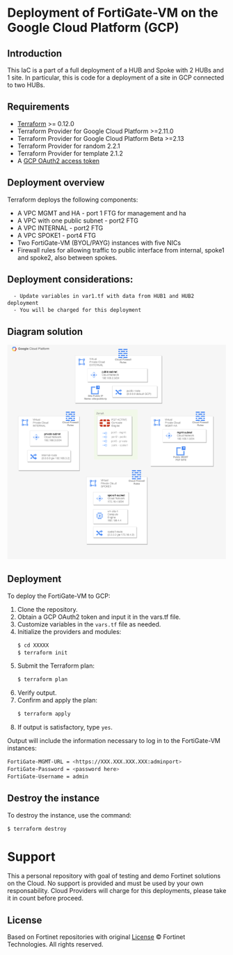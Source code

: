 # Deployment of FortiGate-VM on the Google Cloud Platform (GCP)
## Introduction
This IaC is a part of a full deployment of a HUB and Spoke with 2 HUBs and 1 site. In particular, this is code for a deployment of a site in GCP connected to two HUBs.  

## Requirements
* [Terraform](https://learn.hashicorp.com/terraform/getting-started/install.html) >= 0.12.0
* Terraform Provider for Google Cloud Platform >=2.11.0
* Terraform Provider for Google Cloud Platform Beta >=2.13
* Terraform Provider for random 2.2.1
* Terraform Provider for template 2.1.2
* A [GCP OAuth2 access token](https://developers.google.com/identity/protocols/OAuth2)

## Deployment overview
Terraform deploys the following components:
   - A VPC MGMT and HA - port 1 FTG for management and ha
   - A VPC with one public subnet - port2 FTG
   - A VPC INTERNAL - port2 FTG
   - A VPC SPOKE1 - port4 FTG
   - Two FortiGate-VM (BYOL/PAYG) instances with five NICs
   - Firewall rules for allowing traffic to public interface from internal, spoke1 and spoke2, also between spokes.

## Deployment considerations:
      - Update variables in var1.tf with data from HUB1 and HUB2 deployment
      - You will be charged for this deployment

## Diagram solution

![FortiGate reference architecture overview](images/SiteGCP.png)

## Deployment
To deploy the FortiGate-VM to GCP:
1. Clone the repository.
2. Obtain a GCP OAuth2 token and input it in the vars.tf file.
3. Customize variables in the `vars.tf` file as needed.
4. Initialize the providers and modules:
   ```sh
   $ cd XXXXX
   $ terraform init
    ```
5. Submit the Terraform plan:
   ```sh
   $ terraform plan
   ```
6. Verify output.
7. Confirm and apply the plan:
   ```sh
   $ terraform apply
   ```
8. If output is satisfactory, type `yes`.

Output will include the information necessary to log in to the FortiGate-VM instances:
```sh
FortiGate-MGMT-URL = <https://XXX.XXX.XXX.XXX:adminport>
FortiGate-Password = <password here>
FortiGate-Username = admin
```

## Destroy the instance
To destroy the instance, use the command:
```sh
$ terraform destroy
```

# Support
This a personal repository with goal of testing and demo Fortinet solutions on the Cloud. No support is provided and must be used by your own responsability. Cloud Providers will charge for this deployments, please take it in count before proceed.

## License
Based on Fortinet repositories with original [License](https://github.com/fortinet/fortigate-terraform-deploy/blob/master/LICENSE) © Fortinet Technologies. All rights reserved.